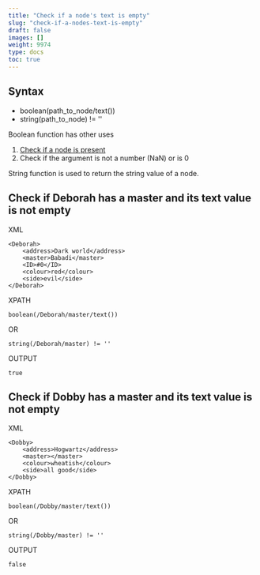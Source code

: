 ```yaml
---
title: "Check if a node's text is empty"
slug: "check-if-a-nodes-text-is-empty"
draft: false
images: []
weight: 9974
type: docs
toc: true
---
```


## Syntax
 - boolean(path_to_node/text())
 - string(path_to_node) != ''

Boolean function has other uses

 1. [Check if a node is present][1]
 2. Check if the argument is not a number (NaN) or is 0

String function is used to return the string value of a node.


  [1]: https://www.wikiod.com/xpath/check-if-a-node-is-present

## Check if Deborah has a master and its text value is not empty
XML

    <Deborah>
        <address>Dark world</address>
        <master>Babadi</master>
        <ID>#0</ID>
        <colour>red</colour>
        <side>evil</side>
    </Deborah>


XPATH

    boolean(/Deborah/master/text())

   OR

    string(/Deborah/master) != ''

OUTPUT

    true

## Check if Dobby has a master and its text value is not empty
XML

    <Dobby>
        <address>Hogwartz</address>
        <master></master>
        <colour>wheatish</colour>
        <side>all good</side>
    </Dobby>

XPATH

    boolean(/Dobby/master/text())

OR

    string(/Dobby/master) != ''

OUTPUT

    false

